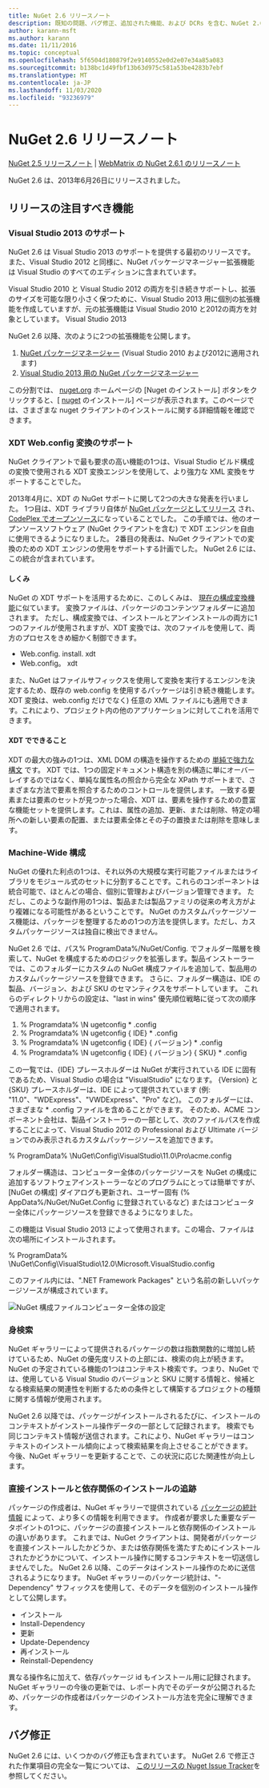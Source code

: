 ```yaml
---
title: NuGet 2.6 リリースノート
description: 既知の問題、バグ修正、追加された機能、および DCRs を含む、NuGet 2.6.1 向けのリリースノート。
author: karann-msft
ms.author: karann
ms.date: 11/11/2016
ms.topic: conceptual
ms.openlocfilehash: 5f6504d180879f2e9140552e0d2e07e34a85a083
ms.sourcegitcommit: b138bc1d49fbf13b63d975c581a53be4283b7ebf
ms.translationtype: MT
ms.contentlocale: ja-JP
ms.lasthandoff: 11/03/2020
ms.locfileid: "93236979"
---
```

# <a name="nuget-26-release-notes"></a>NuGet 2.6 リリースノート

[NuGet 2.5 リリースノート](../release-notes/nuget-2.5.md)  | [WebMatrix の NuGet 2.6.1 のリリースノート](../release-notes/nuget-2.6.1-for-webmatrix.md)

NuGet 2.6 は、2013年6月26日にリリースされました。

## <a name="notable-features-in-the-release"></a>リリースの注目すべき機能

### <a name="support-for-visual-studio-2013"></a>Visual Studio 2013 のサポート

NuGet 2.6 は Visual Studio 2013 のサポートを提供する最初のリリースです。 また、Visual Studio 2012 と同様に、NuGet パッケージマネージャー拡張機能は Visual Studio のすべてのエディションに含まれています。

Visual Studio 2010 と Visual Studio 2012 の両方を引き続きサポートし、拡張のサイズを可能な限り小さく保つために、Visual Studio 2013 用に個別の拡張機能を作成していますが、元の拡張機能は Visual Studio 2010 と2012の両方を対象としています。 Visual Studio 2013

NuGet 2.6 以降、次のように2つの拡張機能を公開します。

1. [NuGet パッケージマネージャー](https://marketplace.visualstudio.com/items?itemName=NuGetTeam.NuGetPackageManager) (Visual Studio 2010 および2012に適用されます)
1. [Visual Studio 2013 用の NuGet パッケージマネージャー](https://marketplace.visualstudio.com/items?itemName=NuGetTeam.NuGetPackageManagerforVisualStudio2013)

この分割では、 [nuget.org](https://nuget.org) ホームページの [Nuget のインストール] ボタンをクリックすると、[ [nuget](../install-nuget-client-tools.md) のインストール] ページが表示されます。このページでは、さまざまな nuget クライアントのインストールに関する詳細情報を確認できます。

<a name="xdt"></a>

### <a name="xdt-webconfig-transformation-support"></a>XDT Web.config 変換のサポート

NuGet クライアントで最も要求の高い機能の1つは、Visual Studio ビルド構成の変換で使用される XDT 変換エンジンを使用して、より強力な XML 変換をサポートすることでした。

2013年4月に、XDT の NuGet サポートに関して2つの大きな発表を行いました。 1つ目は、XDT ライブラリ自体が [NuGet パッケージとしてリリース](https://nuget.org/packages/Microsoft.Web.Xdt) され、 [CodePlex でオープンソース](http://xdt.codeplex.com/)になっていることでした。 この手順では、他のオープンソースソフトウェア (NuGet クライアントを含む) で XDT エンジンを自由に使用できるようになりました。 2番目の発表は、NuGet クライアントでの変換のための XDT エンジンの使用をサポートする計画でした。 NuGet 2.6 には、この統合が含まれています。

#### <a name="how-it-works"></a>しくみ

NuGet の XDT サポートを活用するために、このしくみは、 [現在の構成変換機能](../create-packages/source-and-config-file-transformations.md)に似ています。
変換ファイルは、パッケージのコンテンツフォルダーに追加されます。 ただし、構成変換では、インストールとアンインストールの両方に1つのファイルが使用されますが、XDT 変換では、次のファイルを使用して、両方のプロセスをきめ細かく制御できます。

- Web.config. install. xdt
- Web.config。 xdt

また、NuGet はファイルサフィックスを使用して変換を実行するエンジンを決定するため、既存の web.config を使用するパッケージは引き続き機能します。 XDT 変換は、web.config だけでなく) 任意の XML ファイルにも適用できます。これにより、プロジェクト内の他のアプリケーションに対してこれを活用できます。

#### <a name="what-you-can-do-with-xdt"></a>XDT でできること

XDT の最大の強みの1つは、XML DOM の構造を操作するための [単純で強力な構文](/previous-versions/aspnet/dd465326(v=vs.110)) です。 XDT では、1つの固定ドキュメント構造を別の構造に単にオーバーレイするのではなく、単純な属性名の照合から完全な XPath サポートまで、さまざまな方法で要素を照合するためのコントロールを提供します。 一致する要素または要素のセットが見つかった場合、XDT は、要素を操作するための豊富な機能セットを提供します。これは、属性の追加、更新、または削除、特定の場所への新しい要素の配置、または要素全体とその子の置換または削除を意味します。

### <a name="machine-wide-configuration"></a>Machine-Wide 構成

NuGet の優れた利点の1つは、それ以外の大規模な実行可能ファイルまたはライブラリをモジュール式のセットに分割することです。これらのコンポーネントは統合可能で、ほとんどの場合、個別に管理およびバージョン管理できます。 ただし、このような副作用の1つは、製品または製品ファミリの従来の考え方がより複雑になる可能性があるということです。
NuGet のカスタムパッケージソース機能は、パッケージを整理するための1つの方法を提供します。ただし、カスタムパッケージソースは独自に検出できません。

NuGet 2.6 では、パス% ProgramData%/NuGet/Config. でフォルダー階層を検索して、NuGet を構成するためのロジックを拡張します。製品インストーラーでは、このフォルダーにカスタムの NuGet 構成ファイルを追加して、製品用のカスタムパッケージソースを登録できます。 さらに、フォルダー構造は、IDE の製品、バージョン、および SKU のセマンティクスをサポートしています。 これらのディレクトリからの設定は、"last in wins" 優先順位戦略に従って次の順序で適用されます。

1. % Programdata% \N ugetconfig \* .config
2. % Programdata% \N ugetconfig \{ IDE} \* .config
3. % Programdata% \N ugetconfig \{ IDE} \{ バージョン} \* .config
4. % Programdata% \N ugetconfig \{ IDE} \{ バージョン} \{ SKU} \* .config

この一覧では、{IDE} プレースホルダーは NuGet が実行されている IDE に固有であるため、Visual Studio の場合は "VisualStudio" になります。 {Version} と {SKU} プレースホルダーは、IDE によって提供されています (例: "11.0"、"WDExpress"、"VWDExpress"、"Pro" など)。 このフォルダーには、さまざまな * .config ファイルを含めることができます。
そのため、ACME コンポーネント会社は、製品インストーラーの一部として、次のファイルパスを作成することによって、Visual Studio 2012 の Professional および Ultimate バージョンでのみ表示されるカスタムパッケージソースを追加できます。

% ProgramData% \NuGet\Config\VisualStudio\11.0\Pro\acme.config

フォルダー構造は、コンピューター全体のパッケージソースを NuGet の構成に追加するソフトウェアインストーラーなどのプログラムにとっては簡単ですが、[NuGet の構成] ダイアログも更新され、ユーザー固有 (% AppData%/NuGet/NuGet.Config に登録されているなど) またはコンピューター全体にパッケージソースを登録できるようになりました。

この機能は Visual Studio 2013 によって使用されます。この場合、ファイルは次の場所にインストールされます。

% ProgramData% \NuGet\Config\VisualStudio\12.0\Microsoft.VisualStudio.config

このファイル内には、".NET Framework Packages" という名前の新しいパッケージソースが構成されています。

![NuGet 構成ファイルコンピューター全体の設定](./media/NuGet-Config-File-Machine-Wide.png)

### <a name="contextualizing-search"></a>身検索

NuGet ギャラリーによって提供されるパッケージの数は指数関数的に増加し続けているため、NuGet の優先度リストの上部には、検索の向上が続きます。 NuGet の予定されている機能の1つはコンテキスト検索です。つまり、NuGet では、使用している Visual Studio のバージョンと SKU に関する情報と、候補となる検索結果の関連性を判断するための条件として構築するプロジェクトの種類に関する情報が使用されます。

NuGet 2.6 以降では、パッケージがインストールされるたびに、インストールのコンテキストがインストール操作データの一部として記録されます。  検索でも同じコンテキスト情報が送信されます。これにより、NuGet ギャラリーはコンテキストのインストール傾向によって検索結果を向上させることができます。  今後、NuGet ギャラリーを更新することで、この状況に応じた関連性が向上します。

### <a name="tracking-direct-installs-vs-dependency-installs"></a>直接インストールと依存関係のインストールの追跡

パッケージの作成者は、NuGet ギャラリーで提供されている [パッケージの統計情報](http://blog.nuget.org/20130226/Introducing-Package-Statistics.html) によって、より多くの情報を利用できます。  作成者が要求した重要なデータポイントの1つに、パッケージの直接インストールと依存関係のインストールの違いがあります。  これまでは、NuGet クライアントは、開発者がパッケージを直接インストールしたかどうか、または依存関係を満たすためにインストールされたかどうかについて、インストール操作に関するコンテキストを一切送信しませんでした。
NuGet 2.6 以降、このデータはインストール操作のために送信されるようになります。  NuGet ギャラリーのパッケージ統計は、"-Dependency" サフィックスを使用して、そのデータを個別のインストール操作として公開します。

* インストール
* Install-Dependency
* 更新
* Update-Dependency
* 再インストール
* Reinstall-Dependency

異なる操作名に加えて、依存パッケージ id もインストール用に記録されます。  NuGet ギャラリーの今後の更新では、レポート内でそのデータが公開されるため、パッケージの作成者はパッケージのインストール方法を完全に理解できます。

## <a name="bug-fixes"></a>バグ修正

NuGet 2.6 には、いくつかのバグ修正も含まれています。 NuGet 2.6 で修正された作業項目の完全な一覧については、 [このリリースの Nuget Issue Tracker](https://nuget.codeplex.com/workitem/list/advanced?keyword=&status=Closed&type=All&priority=All&release=NuGet%202.6&assignedTo=All&component=All&sortField=LastUpdatedDate&sortDirection=Descending&page=0&reasonClosed=All)を参照してください。